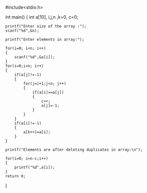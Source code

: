 #include<stdio.h>

int main()
{
	int a[10], i,j,n ,k=0, c=0;
	
	printf("Enter size of the array :");
	scanf("%d",&n);
	
	printf("Enter elements in array:");
	
	for(i=0; i<n; i++)
	{
		scanf("%d",&a[i]);
	}
	for(i=0;i<n; i++)
	{
		if(a[j]!=-1)
		{
			for(j=i+1;j<n; j++)
			{
				if(a[i]==a[j])
				{
					c++;
					a[j]=-1;
				}
			}
		}
		if(a[i]!=-1)
		{
			a[k++]=a[i];
		}
	}
	
	printf("Elements are after deleting duplicates in array:\n");
	
	for(i=0; i<n-c;i++)
	{
		printf("%d",a[i]);
	}
	return 0;
	
}
